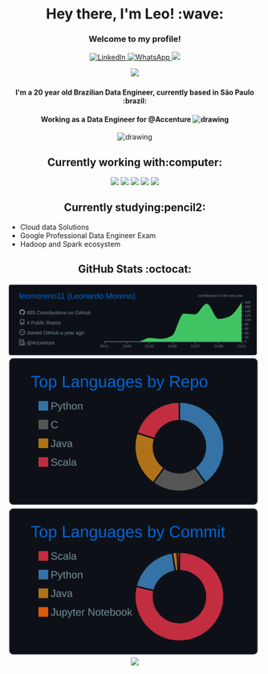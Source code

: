 <h1 align="center">Hey there, I'm Leo! :wave:</h1>
<h3 align="center">Welcome to my profile! </h3> 
<p align="center">
<a href="https://www.linkedin.com/in/leonardo-moreno-ab54561a4/">
         <img alt="LinkedIn" src="https://img.shields.io/badge/LinkedIn-0077B5?style=for-the-badge&logo=linkedin&logoColor=white">
<a href="https://wa.me/5511977733418">
         <img alt="WhatsApp" src="https://img.shields.io/badge/WhatsApp-25D366?style=for-the-badge&logo=whatsapp&logoColor=white">
<a href="mailto:lmorenogr@gmail.com"><img src="https://img.shields.io/badge/Gmail-D14836?style=for-the-badge&logo=gmail&logoColor=white"/></a>
  </p>

<p align="center"><img src="https://camo.githubusercontent.com/cb9809a116e700426c84ac6e5a92b6631f6fe786f22c77a824e68d499f200687/68747470733a2f2f63617073756c652d72656e6465722e76657263656c2e6170702f6170693f747970653d7265637426636f6c6f723d6772616469656e74266865696768743d32"/></p>
  

  <h4 align="center">I'm a 20 year old Brazilian Data Engineer, currently based in São Paulo :brazil:</h4> 
         <h4 align="center">Working as a Data Engineer for @Accenture <img src="https://www.accenture.com/t00010101T000000Z__w__/br-pt/_acnmedia/Accenture/Redesign-Assets/Careers/Images/Marquee/5/Accenture-ProBono-Consulting-XS-marquee.png" alt="drawing" width="40"/> </h4>
  
<p align="center"><img src="https://github.com/leomoreno11/imagens_readme/blob/main/azure-data-fundamentals-600x600.png" alt="drawing" width="135"/></p>


  <h2 align="center">Currently working with:computer:</h2>

<p align="center"><img src="https://img.shields.io/badge/Scala-DC322F?style=for-the-badge&logo=scala&logoColor=white" />  <img src="https://img.shields.io/badge/Python-14354C?style=for-the-badge&logo=python&logoColor=white" />  <img src="https://img.shields.io/badge/sqlite-%2307405e.svg?style=for-the-badge&logo=sqlite&logoColor=white"/>  <img src="https://img.shields.io/badge/shell_script-%23121011.svg?style=for-the-badge&logo=gnu-bash&logoColor=white" />
<img src="https://img.shields.io/badge/MongoDB-%234ea94b.svg?style=for-the-badge&logo=mongodb&logoColor=white" /></p>

<h2 align="center"> Currently studying:pencil2: </h2>

* Cloud data Solutions
* Google Professional Data Engineer Exam
* Hadoop and Spark ecosystem
  
  
<h2 align="center"> GitHub Stats :octocat:</h2>
<p align="center">
         <img src="https://raw.githubusercontent.com/leomoreno11/leomoreno11/main/profile-summary-card-output/github_dark/0-profile-details.svg"/>
         <img src="https://raw.githubusercontent.com/leomoreno11/leomoreno11/main/profile-summary-card-output/github_dark/1-repos-per-language.svg"/>
         <img src="https://raw.githubusercontent.com/leomoreno11/leomoreno11/main/profile-summary-card-output/github_dark/2-most-commit-language.svg"/>
         <img src="http://github-readme-streak-stats.herokuapp.com?user=leomoreno11&theme=github-dark&hide_border=true&date_format=j%20M%5B%20Y%5D"/>
         </p>
         
         
<!---
leomoreno11/leomoreno11 is a ✨ special ✨ repository because its `README.md` (this file) appears on your GitHub profile.
You can click the Preview link to take a look at your changes.
aaaaaaaaaaaaaaaaa 100 days of code
<img src="https://github.com/leomoreno11/estudos-2021/blob/main/teste/badge-gcp-professional-data-engineer.png" alt="drawing" width="180"/>

[![card](https://github-readme-stats.vercel.app/api?username=leomoreno11&theme=dark)](https://github.com/leomoreno11/)
         <img src="https://github-readme-streak-stats.herokuapp.com/?user=leomoreno11&theme=dracula"/>
[![WhatsApp](https://img.shields.io/badge/WhatsApp-25D366?style=for-the-badge&logo=whatsapp&logoColor=white)](https://wa.me/5511977733418)

PC Specs:

![image](https://img.shields.io/badge/AMD-Radeon_RX_580_8gb-ED1C24?style=for-the-badge&logo=amd&logoColor=white)
![image](https://img.shields.io/badge/AMD-R5_1600AF-ED1C24?style=for-the-badge&logo=amd&logoColor=white)


![image]()
[![iuricode](https://github-readme-stats.vercel.app/api/top-langs/?username=leomoreno11&hide=html&layout=compact&theme=dark)](https://github.com/leomoreno11/)
![image](https://img.shields.io/badge/Python-14354C?style=for-the-badge&logo=python&logoColor=white)

<img src="https://raw.githubusercontent.com/leomoreno11/leomoreno11/main/profile-summary-card-output/github_dark/3-stats.svg"/>
         <img src="https://raw.githubusercontent.com/leomoreno11/leomoreno11/main/profile-summary-card-output/github_dark/4-productive-time.svg"/>

--->
